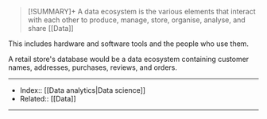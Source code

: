 > [!SUMMARY]+
> A data ecosystem is the various elements that interact with each other to produce, manage, store, organise, analyse, and share [[Data]]

This includes hardware and software tools and the people who use them.

A retail store's database would be a data ecosystem containing customer names, addresses, purchases, reviews, and orders.

---
- Index:: [[Data analytics|Data science]] 
- Related:: [[Data]]
---